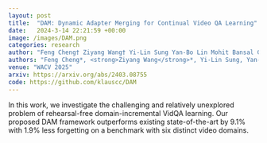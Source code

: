 ```yaml
---
layout: post
title:  "DAM: Dynamic Adapter Merging for Continual Video QA Learning"
date:   2024-3-14 22:21:59 +00:00
image: /images/DAM.png
categories: research
author: "Feng Cheng† Ziyang Wang† Yi-Lin Sung Yan-Bo Lin Mohit Bansal Gedas Bertasius"
authors: "Feng Cheng*, <strong>Ziyang Wang</strong>*, Yi-Lin Sung, Yan-Bo Lin, Mohit Bansal, Gedas Bertasius"
venue: "WACV 2025"
arxiv: https://arxiv.org/abs/2403.08755
code: https://github.com/klauscc/DAM
---
```

In this work, we investigate the challenging and relatively unexplored problem of rehearsal-free domain-incremental VidQA learning. Our proposed DAM framework outperforms existing state-of-the-art by 9.1% with 1.9% less forgetting on a benchmark with six distinct video domains.
